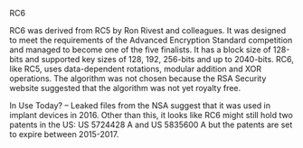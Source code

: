 RC6

RC6 was derived from RC5 by Ron Rivest and colleagues. It was designed to meet the requirements of the Advanced Encryption Standard competition and managed to become one of the five finalists. It has a block size of 128-bits and supported key sizes of 128, 192, 256-bits and up to 2040-bits. RC6, like RC5, uses data-dependent rotations, modular addition and XOR operations. The algorithm was not chosen because the RSA Security website suggested that the algorithm was not yet royalty free.

In Use Today? – Leaked files from the NSA suggest that it was used in implant devices in 2016. Other than this, it looks like RC6 might still hold two patents in the US: US 5724428 A and US 5835600 A but the patents are set to expire between 2015-2017.
